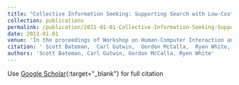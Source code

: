 ```yaml
---
title: "Collective Information Seeking: Supporting Search with Low-Cost Activity Sharing and Collaboration"
collection: publications
permalink: /publication/2011-01-01-Collective-Information-Seeking-Supporting-Search-with-Low-Cost-Activity-Sharing-and-Collaboration
date: 2011-01-01
venue: 'In the proceedings of Workshop on Human-Computer Interaction and Information Retrieval'
citation: ' Scott Bateman,  Carl Gutwin,  Gordon McCalla,  Ryen White, &quot;Collective Information Seeking: Supporting Search with Low-Cost Activity Sharing and Collaboration.&quot; In the proceedings of Workshop on Human-Computer Interaction and Information Retrieval, 2011.'
authors: 'Scott Bateman, Carl Gutwin, Gordon McCalla, Ryen White'
---
```

Use [Google Scholar](https://scholar.google.com/scholar?q=Collective+Information+Seeking:+Supporting+Search+with+Low+Cost+Activity+Sharing+and+Collaboration){:target="_blank"} for full citation
